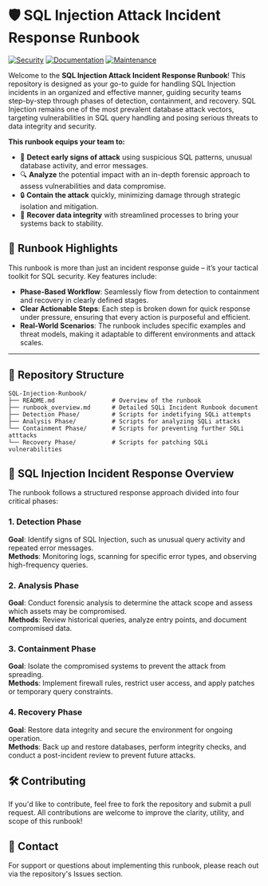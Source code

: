 # 🛡️ SQL Injection Attack Incident Response Runbook

[![Security](https://img.shields.io/badge/Security-Critical-red.svg)](https://shields.io/)
[![Documentation](https://img.shields.io/badge/Documentation-Comprehensive-blue.svg)](https://shields.io/)
[![Maintenance](https://img.shields.io/badge/Maintained-Active-green.svg)](https://shields.io/)

Welcome to the **SQL Injection Attack Incident Response Runbook**! This repository is designed as your go-to guide for handling SQL Injection incidents in an organized and effective manner, guiding security teams step-by-step through phases of detection, containment, and recovery. SQL Injection remains one of the most prevalent database attack vectors, targeting vulnerabilities in SQL query handling and posing serious threats to data integrity and security.

**This runbook equips your team to:**
- 🚨 **Detect early signs of attack** using suspicious SQL patterns, unusual database activity, and error messages.
- 🔍 **Analyze** the potential impact with an in-depth forensic approach to assess vulnerabilities and data compromise.
- 🔒 **Contain the attack** quickly, minimizing damage through strategic isolation and mitigation.
- 💾 **Recover data integrity** with streamlined processes to bring your systems back to stability.

## 🌟 Runbook Highlights

This runbook is more than just an incident response guide – it’s your tactical toolkit for SQL security. Key features include:

- **Phase-Based Workflow**: Seamlessly flow from detection to containment and recovery in clearly defined stages.
- **Clear Actionable Steps**: Each step is broken down for quick response under pressure, ensuring that every action is purposeful and efficient.
- **Real-World Scenarios**: The runbook includes specific examples and threat models, making it adaptable to different environments and attack scales.

---

## 📂 Repository Structure

```plaintext
SQL-Injection-Runbook/
├── README.md                # Overview of the runbook
├── runbook_overview.md      # Detailed SQLi Incident Runbook document
├── Detection Phase/         # Scripts for indetifying SQLi attempts
├── Analysis Phase/          # Scripts for analyzing SQLi attacks
└── Containment Phase/       # Scripts for preventing further SQLi atttacks
└── Recovery Phase/          # Scripts for patching SQLi vulnerabilities
```

## 🚀 SQL Injection Incident Response Overview
The runbook follows a structured response approach divided into four critical phases:

### 1. Detection Phase
**Goal**: Identify signs of SQL Injection, such as unusual query activity and repeated error messages.<br>
**Methods**: Monitoring logs, scanning for specific error types, and observing high-frequency queries.
### 2. Analysis Phase
**Goal**: Conduct forensic analysis to determine the attack scope and assess which assets may be compromised.<br>
**Methods**: Review historical queries, analyze entry points, and document compromised data.
### 3. Containment Phase
**Goal**: Isolate the compromised systems to prevent the attack from spreading.<br>
**Methods**: Implement firewall rules, restrict user access, and apply patches or temporary query constraints.
### 4. Recovery Phase
**Goal**: Restore data integrity and secure the environment for ongoing operation.<br>
**Methods**: Back up and restore databases, perform integrity checks, and conduct a post-incident review to prevent future attacks.

## 🛠️ Contributing
If you'd like to contribute, feel free to fork the repository and submit a pull request. All contributions are welcome to improve the clarity, utility, and scope of this runbook!

## 💬 Contact
For support or questions about implementing this runbook, please reach out via the repository's Issues section.

